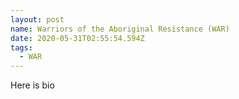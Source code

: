 ```yaml
---
layout: post
name: Warriors of the Aboriginal Resistance (WAR)
date: 2020-05-31T02:55:54.594Z
tags:
  - WAR
---
```

Here is bio
